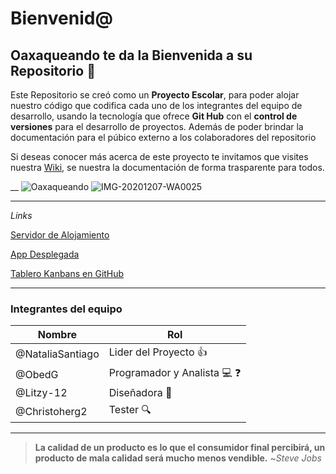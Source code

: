 # **Bienvenid@**

## Oaxaqueando te da la Bienvenida a su Repositorio :wave: 

Este Repositorio se creó como un **Proyecto Escolar**, para poder alojar nuestro código que 
codifica cada uno de los integrantes del equipo de desarrollo, 
usando la tecnología que ofrece **Git Hub** con el **control de versiones** para el desarrollo de proyectos. 
Además de poder brindar la documentación para el púbico externo a los colaboradores del repositorio 

Si deseas conocer más acerca de este proyecto te invitamos que visites nuestra [Wiki](https://github.com/Christopherg2/Oaxaqueando/wiki), se nuestra la documentación de forma trasparente para todos.


__
![Oaxaqueando](https://user-images.githubusercontent.com/62117067/100479481-fe614980-30b3-11eb-9b72-2d79d3b12eec.png)
![IMG-20201207-WA0025](https://user-images.githubusercontent.com/65927298/101389901-b4cce780-3887-11eb-80bc-270c57be68d5.jpg)

___

*Links*

[Servidor de Alojamiento](https://dashboard.heroku.com/apps/oaxacaqueando/deploy/github "Servidor Para desplegar")

[App Desplegada](https://oaxacaqueando.herokuapp.com/ "Aplicación Desplegada")

[Tablero Kanbans en GitHub](https://github.com/Christopherg2/Oaxaqueando "Tablero Kanbans")

___
### Integrantes del equipo

 | **Nombre** | **Rol** | 
  |------------|-----|
  |@NataliaSantiago| Lider del Proyecto :+1:
  |@ObedG      |Programador y Analista :computer: :question:
  |@Litzy-12 | Diseñadora :dizzy:
  |@Christoherg2| Tester :mag:
___

> **La calidad de un producto es lo que el consumidor final percibirá, un producto de mala calidad será mucho menos vendible.** ~*Steve Jobs* 

	
